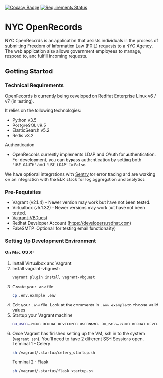 [![Codacy Badge](https://api.codacy.com/project/badge/Grade/2b97fe8319344d699a4bbba48827637b)](https://www.codacy.com/app/NYCRecords/NYCOpenRecords?utm_source=github.com&amp;utm_medium=referral&amp;utm_content=CityOfNewYork/NYCOpenRecords&amp;utm_campaign=Badge_Grade) [![Requirements Status](https://requires.io/github/joelbcastillo/openrecords_v2_0/requirements.svg?branch=develop)](https://requires.io/github/joelbcastillo/openrecords_v2_0/requirements/?branch=develop) 


# NYC OpenRecords
NYC OpenRecords is an application that assists individuals in the process of submitting Freedom of Information Law (FOIL) requests to a NYC Agency. The web application also allows government employees to manage, respond to, and fulfill incoming requests.

## Getting Started

### Technical Requirements
OpenRecords is currently being developed on RedHat Enterprise Linux v6 / v7 (in testing). 

It relies on the following technologies:
- Python v3.5 
- PostgreSQL v9.5
- ElasticSearch v5.2
- Redis v3.2

Authentication 
- OpenRecords currently implements LDAP and OAuth for authentication. For development, you can bypass authentication by setting both `'USE_OAUTH'` and `'USE_LDAP'` to `False`.
    
We have optional integrations with [Sentry](https://sentry.io) for error tracing and are working on an integration with the ELK stack for log aggregation and analytics.
    


### Pre-Requisites
- Vagrant (v2.1.4) - Newer version may work but have not been tested.
- Virtualbox (v5.1.32) - Newer versions may work but have not been tested.
- [Vagrant-VBGuest](https://github.com/dotless-de/vagrant-vbguest)
- Redhat Developer Account (https://developers.redhat.com)
- FakeSMTP (Optional, for testing email functionality)

### Setting Up Development Environment

#### On Mac OS X:
1. Install Virtualbox and Vagrant.
2. Install vagrant-vbguest:
    ```bash
    vagrant plugin install vagrant-vbguest
    ```
3. Create your `.env` file:
    ```bash
    cp .env.example .env
    ```
4. Edit your `.env` file. Look at the comments in `.env.example` to choose valid values
5. Startup your Vagrant machine 
    ```bash
    RH_USER=<YOUR REDHAT DEVELOPER USERNAME> RH_PASS=<YOUR REDHAT DEVELOPER PASSWORD> vagrant up default
    
    ```
6. Once Vagrant has finished setting up the VM, ssh in to the system (`vagrant ssh`). You'll need to have 2 different SSH Sessions open.
    Terminal 1 - Celery
    ```bash
    sh /vagrant/.startup/celery_startup.sh
    ```
    Terminal 2 - Flask
    ```bash
    sh /vagrant/.startup/flask_startup.sh
    ```